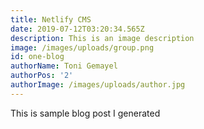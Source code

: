 ```yaml
---
title: Netlify CMS
date: 2019-07-12T03:20:34.565Z
description: This is an image description
image: /images/uploads/group.png
id: one-blog
authorName: Toni Gemayel
authorPos: '2'
authorImage: /images/uploads/author.jpg
---
```

This is sample blog post I generated
